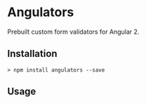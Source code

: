 # Angulators

Prebuilt custom form validators for Angular 2.

## Installation

```
> npm install angulators --save
```

## Usage

```TypeScript

```
